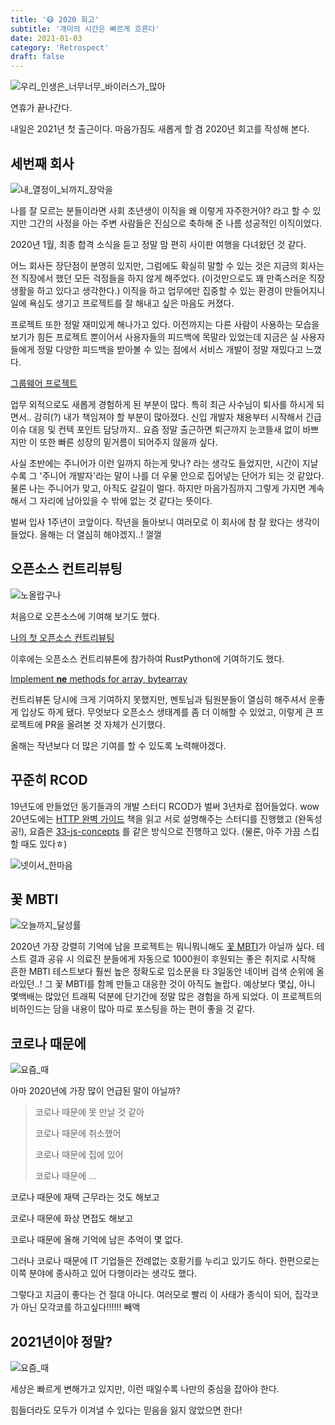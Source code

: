 ```yaml
---
title: '😷 2020 회고'
subtitle: '개미의 시간은 빠르게 흐른다'
date: 2021-01-03
category: 'Retrospect'
draft: false
---
```


![우리_인생은_너무너무_바이러스가_많아](images/2020/01.png)

연휴가 끝나간다.

내일은 2021년 첫 출근이다.
마음가짐도 새롭게 할 겸 2020년 회고를 작성해 본다.

## 세번째 회사

![내_열정이_뇌까지_장악을](images/2020/02.png)

나를 잘 모르는 분들이라면 사회 초년생이 이직을 왜 이렇게 자주한거야? 라고 할 수 있지만 그간의 사정을 아는 주변 사람들은 진심으로 축하해 준 나름 성공적인 이직이었다.

2020년 1월, 최종 합격 소식을 듣고 정말 맘 편히 사이판 여행을 다녀왔던 것 같다.

어느 회사든 장단점이 분명히 있지만, 그럼에도 확실히 말할 수 있는 것은 지금의 회사는 전 직장에서 했던 모든 걱정들을 하지 않게 해주었다. (이것만으로도 꽤 만족스러운 직장 생활을 하고 있다고 생각한다.)
이직을 하고 업무에만 집중할 수 있는 환경이 만들어지니 일에 욕심도 생기고 프로젝트를 잘 해내고 싶은 마음도 커졌다.

프로젝트 또한 정말 재미있게 해나가고 있다.
이전까지는 다른 사람이 사용하는 모습을 보기가 힘든 프로젝트 뿐이어서 사용자들의 피드백에 목말라 있었는데 지금은 실 사용자들에게 정말 다양한 피드백을 받아볼 수 있는 점에서 서비스 개발이 정말 재밌다고 느꼈다.

[그룹웨어 프로젝트](https://brunch.co.kr/@plusx/61?fbclid=IwAR3l1bh8tyb94TQoY56e9e8dgMiCuYF1zftKpcftHnD-Mi5CFJnHOmjl_Vo)

업무 외적으로도 새롭게 경험하게 된 부분이 많다.
특히 최근 사수님이 퇴사를 하시게 되면서.. 감히(?) 내가 책임져야 할 부분이 많아졌다.
신입 개발자 채용부터 시작해서 긴급 이슈 대응 및 컨텍 포인트 담당까지..
요즘 정말 출근하면 퇴근까지 눈코뜰새 없이 바쁘지만 이 또한 빠른 성장의 밑거름이 되어주지 않을까 싶다.

사실 초반에는 주니어가 이런 일까지 하는게 맞나? 라는 생각도 들었지만, 시간이 지날수록 그 '주니어 개발자'라는 말이 나를 더 우물 안으로 집어넣는 단어가 되는 것 같았다.
물론 나는 주니어가 맞고, 아직도 갈길이 멀다.
하지만 마음가짐까지 그렇게 가지면 계속해서 그 자리에 남아있을 수 밖에 없는 것 같다는 뜻이다.

벌써 입사 1주년이 코앞이다.
작년을 돌아보니 여러모로 이 회사에 참 잘 왔다는 생각이 들었다.
올해는 더 열심히 해야겠지..! 껄껄

## 오픈소스 컨트리뷰팅

![노올랍구나](images/2020/03.png)

처음으로 오픈소스에 기여해 보기도 했다.

[나의 첫 오픈소스 컨트리뷰팅](https://ugaemi.com/contributing/My-First-Contributing/)

이후에는 오픈소스 컨트리뷰톤에 참가하여 RustPython에 기여하기도 했다.

[Implement __ne__ methods for array, bytearray](https://github.com/RustPython/RustPython/pull/2028)

컨트리뷰톤 당시에 크게 기여하지 못했지만, 멘토님과 팀원분들이 열심히 해주셔서 운좋게 입상도 하게 됐다.
무엇보다 오픈소스 생태계를 좀 더 이해할 수 있었고, 이렇게 큰 프로젝트에 PR을 올려본 것 자체가 신기했다.

올해는 작년보다 더 많은 기여를 할 수 있도록 노력해야겠다.

## 꾸준히 RCOD

19년도에 만들었던 동기들과의 개발 스터디 RCOD가 벌써 3년차로 접어들었다. wow
20년도에는 [HTTP 완벽 가이드](http://www.yes24.com/Product/Goods/15381085) 책을 읽고 서로 설명해주는 스터디를 진행했고 (완독성공!), 요즘은 [33-js-concepts](https://github.com/leonardomso/33-js-concepts) 를 같은 방식으로 진행하고 있다.
(물론, 아주 가끔 스킵할 때도 있다ㅎ)

![넷이서_한마음](images/2020/04.png)

## 꽃 MBTI

![오늘까지_달성률](images/2020/05.png)

2020년 가장 강렬히 기억에 남을 프로젝트는 뭐니뭐니해도 [꽃 MBTI](https://lu42.co.kr/campaign/flowergarden/mbti.php?utm_source=pr&utm_medium=display_image&utm_campaign=flowergarden&utm_content=banner_fossula)가 아닐까 싶다.
테스트 결과 공유 시 의료진 분들에게 자동으로 1000원이 후원되는 좋은 취지로 시작해 흔한 MBTI 테스트보다 훨씬 높은 정확도로 입소문을 타 3일동안 네이버 검색 순위에 올라있던..! 그 꽃 MBTI를 함께 만들고 대응한 것이 아직도 놀랍다.
예상보다 몇십, 아니 몇백배는 많았던 트래픽 덕분에 단기간에 정말 많은 경험을 하게 되었다.
이 프로젝트의 비하인드는 담을 내용이 많아 따로 포스팅을 하는 편이 좋을 것 같다.

## 코로나 때문에

![요즘_때](images/2020/06.png)

아마 2020년에 가장 많이 언급된 말이 아닐까?

> 코로나 때문에 못 만날 것 같아
>
> 코로나 때문에 취소했어
>
> 코로나 때문에 집에 있어
>
> 코로나 때문에 ...

코로나 때문에 재택 근무라는 것도 해보고

코로나 때문에 화상 면접도 해보고

코로나 때문에 올해 기억에 남은 추억이 몇 없다.

그러나 코로나 때문에 IT 기업들은 전례없는 호황기를 누리고 있기도 하다.
한편으로는 이쪽 분야에 종사하고 있어 다행이라는 생각도 했다.

그렇다고 지금이 좋다는 건 절대 아니다.
여러모로 빨리 이 사태가 종식이 되어, 집각코가 아닌 모각코를 하고싶다!!!!!! 빼액

## 2021년이야 정말?

![요즘_때](images/2020/07.png)

세상은 빠르게 변해가고 있지만, 이런 때일수록 나만의 중심을 잡아야 한다.

힘들더라도 모두가 이겨낼 수 있다는 믿음을 잃지 않았으면 한다!

